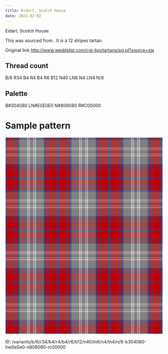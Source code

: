 ```yaml
---
title: Eidart, Scotch House
date: 2023-02-02
---
```

Eidart, Scotch House

This was sourced from <no value>.  It is a 12 stripes tartan.

Original link http://www.weddslist.com/cgi-bin/tartans/pg.pl?source=sts

## Thread count
B/6 R34 B4 R4 B4 R6 B12 N40 LN6 N4 LN4 N/8

## Palette
B#304080 LN#E0E0E0 N#808080 R#C00000

# Sample pattern

![Tartan detail](tartan.png "B/6 R34 B4 R4 B4 R6 B12 N40 LN6 N4 LN4 N/8 tartan")

ID: /variants/b/6/r34/b4/r4/b4/r6/b12/n40/ln6/n4/ln4/n/8-b304080-lne0e0e0-n808080-rc00000